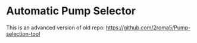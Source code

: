# Automatic Pump Selector

This is an advanced version of old repo: https://github.com/2roma5/Pump-selection-tool